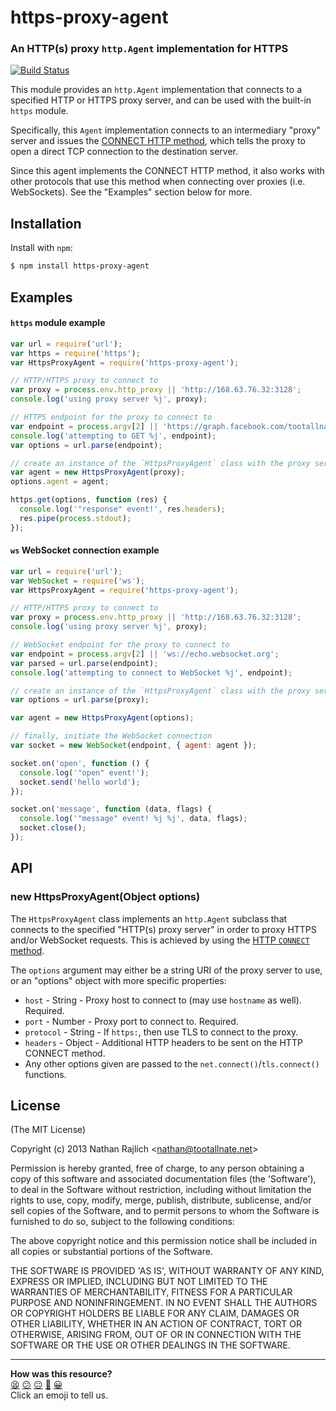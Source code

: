 https-proxy-agent
================
### An HTTP(s) proxy `http.Agent` implementation for HTTPS
[![Build Status](https://github.com/TooTallNate/node-https-proxy-agent/workflows/Node%20CI/badge.svg)](https://github.com/TooTallNate/node-https-proxy-agent/actions?workflow=Node+CI)

This module provides an `http.Agent` implementation that connects to a specified
HTTP or HTTPS proxy server, and can be used with the built-in `https` module.

Specifically, this `Agent` implementation connects to an intermediary "proxy"
server and issues the [CONNECT HTTP method][CONNECT], which tells the proxy to
open a direct TCP connection to the destination server.

Since this agent implements the CONNECT HTTP method, it also works with other
protocols that use this method when connecting over proxies (i.e. WebSockets).
See the "Examples" section below for more.


Installation
------------

Install with `npm`:

``` bash
$ npm install https-proxy-agent
```


Examples
--------

#### `https` module example

``` js
var url = require('url');
var https = require('https');
var HttpsProxyAgent = require('https-proxy-agent');

// HTTP/HTTPS proxy to connect to
var proxy = process.env.http_proxy || 'http://168.63.76.32:3128';
console.log('using proxy server %j', proxy);

// HTTPS endpoint for the proxy to connect to
var endpoint = process.argv[2] || 'https://graph.facebook.com/tootallnate';
console.log('attempting to GET %j', endpoint);
var options = url.parse(endpoint);

// create an instance of the `HttpsProxyAgent` class with the proxy server information
var agent = new HttpsProxyAgent(proxy);
options.agent = agent;

https.get(options, function (res) {
  console.log('"response" event!', res.headers);
  res.pipe(process.stdout);
});
```

#### `ws` WebSocket connection example

``` js
var url = require('url');
var WebSocket = require('ws');
var HttpsProxyAgent = require('https-proxy-agent');

// HTTP/HTTPS proxy to connect to
var proxy = process.env.http_proxy || 'http://168.63.76.32:3128';
console.log('using proxy server %j', proxy);

// WebSocket endpoint for the proxy to connect to
var endpoint = process.argv[2] || 'ws://echo.websocket.org';
var parsed = url.parse(endpoint);
console.log('attempting to connect to WebSocket %j', endpoint);

// create an instance of the `HttpsProxyAgent` class with the proxy server information
var options = url.parse(proxy);

var agent = new HttpsProxyAgent(options);

// finally, initiate the WebSocket connection
var socket = new WebSocket(endpoint, { agent: agent });

socket.on('open', function () {
  console.log('"open" event!');
  socket.send('hello world');
});

socket.on('message', function (data, flags) {
  console.log('"message" event! %j %j', data, flags);
  socket.close();
});
```

API
---

### new HttpsProxyAgent(Object options)

The `HttpsProxyAgent` class implements an `http.Agent` subclass that connects
to the specified "HTTP(s) proxy server" in order to proxy HTTPS and/or WebSocket
requests. This is achieved by using the [HTTP `CONNECT` method][CONNECT].

The `options` argument may either be a string URI of the proxy server to use, or an
"options" object with more specific properties:

  * `host` - String - Proxy host to connect to (may use `hostname` as well). Required.
  * `port` - Number - Proxy port to connect to. Required.
  * `protocol` - String - If `https:`, then use TLS to connect to the proxy.
  * `headers` - Object - Additional HTTP headers to be sent on the HTTP CONNECT method.
  * Any other options given are passed to the `net.connect()`/`tls.connect()` functions.


License
-------

(The MIT License)

Copyright (c) 2013 Nathan Rajlich &lt;nathan@tootallnate.net&gt;

Permission is hereby granted, free of charge, to any person obtaining
a copy of this software and associated documentation files (the
'Software'), to deal in the Software without restriction, including
without limitation the rights to use, copy, modify, merge, publish,
distribute, sublicense, and/or sell copies of the Software, and to
permit persons to whom the Software is furnished to do so, subject to
the following conditions:

The above copyright notice and this permission notice shall be
included in all copies or substantial portions of the Software.

THE SOFTWARE IS PROVIDED 'AS IS', WITHOUT WARRANTY OF ANY KIND,
EXPRESS OR IMPLIED, INCLUDING BUT NOT LIMITED TO THE WARRANTIES OF
MERCHANTABILITY, FITNESS FOR A PARTICULAR PURPOSE AND NONINFRINGEMENT.
IN NO EVENT SHALL THE AUTHORS OR COPYRIGHT HOLDERS BE LIABLE FOR ANY
CLAIM, DAMAGES OR OTHER LIABILITY, WHETHER IN AN ACTION OF CONTRACT,
TORT OR OTHERWISE, ARISING FROM, OUT OF OR IN CONNECTION WITH THE
SOFTWARE OR THE USE OR OTHER DEALINGS IN THE SOFTWARE.

[CONNECT]: http://en.wikipedia.org/wiki/HTTP_tunnel#HTTP_CONNECT_Tunneling


<!-- BEGIN GENERATED SECTION DO NOT EDIT -->

---

**How was this resource?**  
[😫](https://airtable.com/shrUJ3t7KLMqVRFKR?prefill_Repository=makersacademy/javascript-web-applications&prefill_File=resources/example-3/node_modules/https-proxy-agent/README.md&prefill_Sentiment=😫) [😕](https://airtable.com/shrUJ3t7KLMqVRFKR?prefill_Repository=makersacademy/javascript-web-applications&prefill_File=resources/example-3/node_modules/https-proxy-agent/README.md&prefill_Sentiment=😕) [😐](https://airtable.com/shrUJ3t7KLMqVRFKR?prefill_Repository=makersacademy/javascript-web-applications&prefill_File=resources/example-3/node_modules/https-proxy-agent/README.md&prefill_Sentiment=😐) [🙂](https://airtable.com/shrUJ3t7KLMqVRFKR?prefill_Repository=makersacademy/javascript-web-applications&prefill_File=resources/example-3/node_modules/https-proxy-agent/README.md&prefill_Sentiment=🙂) [😀](https://airtable.com/shrUJ3t7KLMqVRFKR?prefill_Repository=makersacademy/javascript-web-applications&prefill_File=resources/example-3/node_modules/https-proxy-agent/README.md&prefill_Sentiment=😀)  
Click an emoji to tell us.

<!-- END GENERATED SECTION DO NOT EDIT -->
